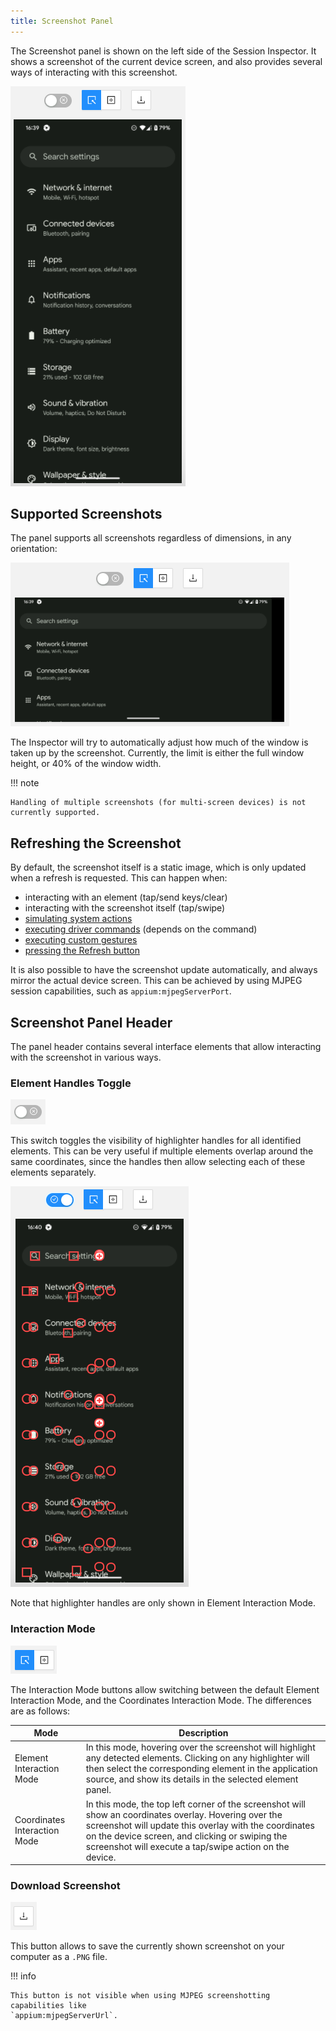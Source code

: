 ```yaml
---
title: Screenshot Panel
---
```


The Screenshot panel is shown on the left side of the Session Inspector. It shows a screenshot of
the current device screen, and also provides several ways of interacting with this screenshot.

![Screenshot Panel](./assets/images/screenshot/app-screenshot.png)

## Supported Screenshots

The panel supports all screenshots regardless of dimensions, in any orientation:

![Screenshot Panel in Landscape](./assets/images/screenshot/app-screenshot-landscape.png)

The Inspector will try to automatically adjust how much of the window is taken up by the screenshot.
Currently, the limit is either the full window height, or 40% of the window width.

!!! note

    Handling of multiple screenshots (for multi-screen devices) is not currently supported.

## Refreshing the Screenshot

By default, the screenshot itself is a static image, which is only updated when a refresh is
requested. This can happen when:

* interacting with an element (tap/send keys/clear)
* interacting with the screenshot itself (tap/swipe)
* [simulating system actions](./header.md#device-system-buttons)
* [executing driver commands](./commands.md) (depends on the command)
* [executing custom gestures](./gestures.md)
* [pressing the Refresh button](./header.md#refresh-source-screenshot)

It is also possible to have the screenshot update automatically, and always mirror the actual device
screen. This can be achieved by using MJPEG session capabilities, such as `appium:mjpegServerPort`.

## Screenshot Panel Header

The panel header contains several interface elements that allow interacting with the screenshot in
various ways.

### Element Handles Toggle

![Toggle Element Handles Button](./assets/images/screenshot/toggle-element-handles-button.png)

This switch toggles the visibility of highlighter handles for all identified elements. This can be
very useful if multiple elements overlap around the same coordinates, since the handles then allow
selecting each of these elements separately.

![Screenshot With Element Handles](./assets/images/screenshot/app-screenshot-highlighters.png)

Note that highlighter handles are only shown in Element Interaction Mode.

### Interaction Mode

![Screenshot Interaction Mode Buttons](./assets/images/screenshot/interaction-mode-buttons.png)

The Interaction Mode buttons allow switching between the default Element Interaction Mode, and the
Coordinates Interaction Mode. The differences are as follows:

| Mode | Description |
| ---- | ------ |
| Element Interaction Mode | In this mode, hovering over the screenshot will highlight any detected elements. Clicking on any highlighter will then select the corresponding element in the application source, and show its details in the selected element panel. |
| Coordinates Interaction Mode | In this mode, the top left corner of the screenshot will show an coordinates overlay. Hovering over the screenshot will update this overlay with the coordinates on the device screen, and clicking or swiping the screenshot will execute a tap/swipe action on the device. |

### Download Screenshot

![Download Sreenshot Button](./assets/images/screenshot/download-screenshot-button.png)

This button allows to save the currently shown screenshot on your computer as a `.PNG` file.

!!! info

    This button is not visible when using MJPEG screenshotting capabilities like
    `appium:mjpegServerUrl`.
